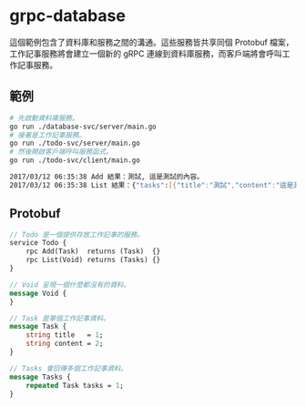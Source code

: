 # grpc-database

這個範例包含了資料庫和服務之間的溝通。這些服務皆共享同個 Protobuf 檔案，工作記事服務將會建立一個新的 gRPC 連線到資料庫服務，而客戶端將會呼叫工作記事服務。

## 範例

```bash
# 先啟動資料庫服務。
go run ./database-svc/server/main.go
# 接著是工作記事服務。
go run ./todo-svc/server/main.go
# 然後開啟客戶端呼叫服務函式。
go run ./todo-svc/client/main.go
```

```bash
2017/03/12 06:35:38 Add 結果：測試, 這是測試的內容。
2017/03/12 06:35:38 List 結果：{"tasks":[{"title":"測試","content":"這是測試的內容。"}]}
```

## Protobuf

```proto
// Todo 是一個提供存放工作記事的服務。
service Todo {
    rpc Add(Task)  returns (Task)  {}
    rpc List(Void) returns (Tasks) {}
}

// Void 呈現一個什麼都沒有的資料。
message Void {
}

// Task 是單個工作記事資料。
message Task {
    string title   = 1;
    string content = 2;
}

// Tasks 會回傳多個工作記事資料。
message Tasks {
    repeated Task tasks = 1;
}
```
